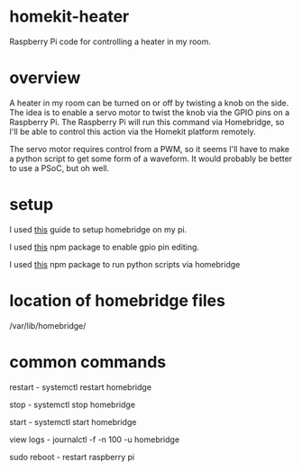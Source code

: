 # homekit-heater
Raspberry Pi code for controlling a heater in my room. 

# overview
A heater in my room can be turned on or off by twisting a knob on the side. The idea is to enable a servo motor to twist the knob via the GPIO pins on a Raspberry Pi. The Raspberry Pi will run this command via Homebridge, so I'll be able to control this action via the Homekit platform remotely. 

The servo motor requires control from a PWM, so it seems I'll have to make a python script to get some form of a waveform. It would probably be better to use a PSoC, but oh well.

# setup
I used [this](https://github.com/nfarina/homebridge/wiki/Install-Homebridge-on-Raspbian) guide to setup homebridge on my pi.

I used [this](https://www.npmjs.com/package/homebridge-gpio-cmd) npm package to enable gpio pin editing.

I used [this](https://www.npmjs.com/package/homebridge-script2) npm package to run python scripts via homebridge

# location of homebridge files
/var/lib/homebridge/

# common commands
restart - systemctl restart homebridge

stop - systemctl stop homebridge

start - systemctl start homebridge

view logs - journalctl -f -n 100 -u homebridge

sudo reboot - restart raspberry pi
